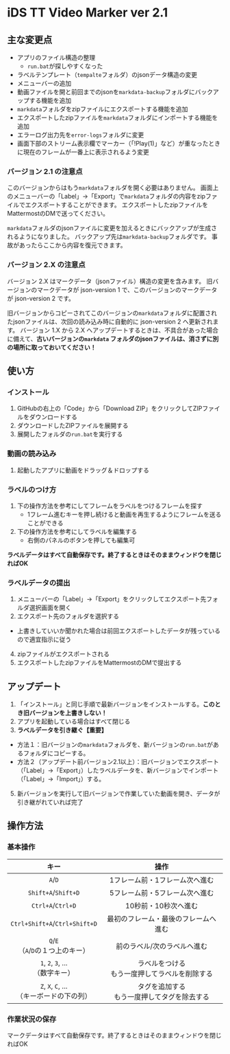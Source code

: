 # iDS TT Video Marker ver 2.1

## 主な変更点

- アプリのファイル構造の整理
  - `run.bat`が探しやすくなった
- ラベルテンプレート（`tempalte`フォルダ）のjsonデータ構造の変更
- メニューバーの追加
- 動画ファイルを開と前回までのjsonを`markdata-backup`フォルダにバックアップする機能を追加
- `markdata`フォルダをzipファイルにエクスポートする機能を追加
- エクスポートしたzipファイルを`markdata`フォルダにインポートする機能を追加
- エラーログ出力先を`error-logs`フォルダに変更
- 画面下部のストリーム表示欄でマーカー（「!Play(1)」など）が重なったときに現在のフレームが一番上に表示されるよう変更

### バージョン 2.1 の注意点
このバージョンからはもう`markdata`フォルダを開く必要はありません。
画面上のメニューバーの「Label」→「Export」で`markdata`フォルダの内容をzipファイルでエクスポートすることができます。
エクスポートしたzipファイルをMattermostのDMで送ってください。

`markdata`フォルダのjsonファイルに変更を加えるときにバックアップが生成されるようになりました。
バックアップ先は`markdata-backup`フォルダです。
事故があったらここから内容を復元できます。

### バージョン 2.X の注意点
バージョン 2.X はマークデータ（jsonファイル）構造の変更を含みます。
旧バージョンのマークデータが json-version 1 で、このバージョンのマークデータが json-version 2 です。

旧バージョンからコピーされてこのバージョンの`markdata`フォルダに配置されたjsonファイルは、次回の読み込み時に自動的に json-version 2 へ更新されます。
バージョン 1.X から 2.X へアップデートするときは、不具合があった場合に備えて、**古いバージョンの`markdata`
フォルダのjsonファイルは、消さずに別の場所に取っておいてください！**

## 使い方

### インストール

1. GitHubの右上の「Code」から「Download ZIP」をクリックしてZIPファイルをダウンロードする
2. ダウンロードしたZIPファイルを展開する
3. 展開したフォルダの`run.bat`を実行する

### 動画の読み込み

1. 起動したアプリに動画をドラッグ＆ドロップする

### ラベルのつけ方

1. 下の操作方法を参考にしてフレームをラベルをつけるフレームを探す
    - 1フレーム進むキーを押し続けると動画を再生するようにフレームを送ることができる
2. 下の操作方法を参考にしてラベルを編集する
    - 右側のパネルのボタンを押しても編集可

**ラベルデータはすべて自動保存です。終了するときはそのままウィンドウを閉じればOK**

### ラベルデータの提出

1. メニューバーの「Label」→「Export」をクリックしてエクスポート先フォルダ選択画面を開く
2. エクスポート先のフォルダを選択する
 - 上書きしていいか聞かれた場合は前回エクスポートしたデータが残っているので適宜指示に従う
4. zipファイルがエクスポートされる
5. エクスポートしたzipファイルをMattermostのDMで提出する

## アップデート

1. 「インストール」と同じ手順で最新バージョンをインストールする。**このとき旧バージョンを上書きしない！**
2. アプリを起動している場合はすべて閉じる
3. **ラベルデータを引き継ぐ【重要】**
 - 方法１：旧バージョンの`markdata`フォルダを、新バージョンの`run.bat`があるフォルダにコピーする。
 - 方法２（アップデート前バージョン2.1以上）：旧バージョンでエクスポート（「Label」→「Export」）したラベルデータを、新バージョンでインポート（「Label」→「Import」）する。
5. 新バージョンを実行して旧バージョンで作業していた動画を開き、データが引き継がれていれば完了

## 操作方法

### 基本操作

|                 キー                 |             操作             |
|:----------------------------------:|:--------------------------:|
|              `A`/`D`               |      1フレーム前・1フレーム次へ進む      |
|        `Shift+A`/`Shift+D`         |      5フレーム前・5フレーム次へ進む      |
|         `Ctrl+A`/`Ctrl+D`          |        10秒前・10秒次へ進む        |
|   `Ctrl+Shift+A`/`Ctrl+Shift+D`    |     最初のフレーム・最後のフレームへ進む     |
|    `Q`/`E` <br>（`A`/`D`の１つ上のキー）    |       前のラベル/次のラベルへ進む       |
|   `1`, `2`, `3`, ... <br>（数字キー）    | ラベルをつける<br>もう一度押してラベルを削除する |
| `Z`, `X`, `C`, ... <br>（キーボードの下の列） | タグを追加する<br>もう一度押してタグを除去する  |

### 作業状況の保存

マークデータはすべて自動保存です。終了するときはそのままウィンドウを閉じればOK
